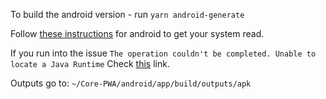 To build the android version - run `yarn android-generate`

Follow [these instructions](https://capacitorjs.com/docs/getting-started) for android to get your system read.

If you run into the issue `The operation couldn't be completed. Unable to locate a Java Runtime`
Check [this](https://forum.ionicframework.com/t/unable-to-locate-a-java-runtime-error-when-building-for-android-on-mac/221148) link.

Outputs go to:
`~/Core-PWA/android/app/build/outputs/apk`
